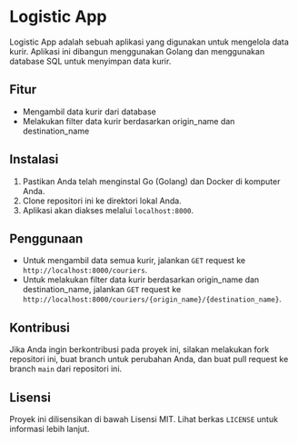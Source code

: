 # Logistic App

Logistic App adalah sebuah aplikasi yang digunakan untuk mengelola data kurir. Aplikasi ini dibangun menggunakan Golang dan menggunakan database SQL untuk menyimpan data kurir.

## Fitur

- Mengambil data kurir dari database
- Melakukan filter data kurir berdasarkan origin_name dan destination_name

## Instalasi

1. Pastikan Anda telah menginstal Go (Golang) dan Docker di komputer Anda.
2. Clone repositori ini ke direktori lokal Anda.
3. Aplikasi akan diakses melalui `localhost:8000`.

## Penggunaan

- Untuk mengambil data semua kurir, jalankan `GET` request ke `http://localhost:8000/couriers`.
- Untuk melakukan filter data kurir berdasarkan origin_name dan destination_name, jalankan `GET` request ke `http://localhost:8000/couriers/{origin_name}/{destination_name}`.

## Kontribusi

Jika Anda ingin berkontribusi pada proyek ini, silakan melakukan fork repositori ini, buat branch untuk perubahan Anda, dan buat pull request ke branch `main` dari repositori ini.

## Lisensi

Proyek ini dilisensikan di bawah Lisensi MIT. Lihat berkas `LICENSE` untuk informasi lebih lanjut.
